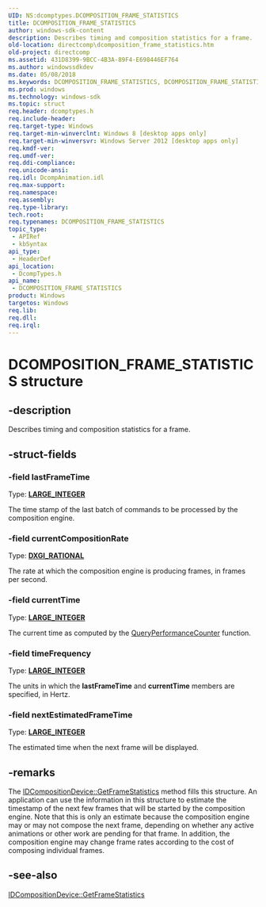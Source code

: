 ```yaml
---
UID: NS:dcomptypes.DCOMPOSITION_FRAME_STATISTICS
title: DCOMPOSITION_FRAME_STATISTICS
author: windows-sdk-content
description: Describes timing and composition statistics for a frame.
old-location: directcomp\dcomposition_frame_statistics.htm
old-project: directcomp
ms.assetid: 431D8399-9BCC-4B3A-89F4-E698446EF764
ms.author: windowssdkdev
ms.date: 05/08/2018
ms.keywords: DCOMPOSITION_FRAME_STATISTICS, DCOMPOSITION_FRAME_STATISTICS structure [DirectComposition], PDCOMPOSITION_FRAME_STATISTICS, PDCOMPOSITION_FRAME_STATISTICS structure pointer [DirectComposition], dcomptypes/DCOMPOSITION_FRAME_STATISTICS, dcomptypes/PDCOMPOSITION_FRAME_STATISTICS, directcomp.dcomposition_frame_statistics
ms.prod: windows
ms.technology: windows-sdk
ms.topic: struct
req.header: dcomptypes.h
req.include-header: 
req.target-type: Windows
req.target-min-winverclnt: Windows 8 [desktop apps only]
req.target-min-winversvr: Windows Server 2012 [desktop apps only]
req.kmdf-ver: 
req.umdf-ver: 
req.ddi-compliance: 
req.unicode-ansi: 
req.idl: DcompAnimation.idl
req.max-support: 
req.namespace: 
req.assembly: 
req.type-library: 
tech.root: 
req.typenames: DCOMPOSITION_FRAME_STATISTICS
topic_type:
 - APIRef
 - kbSyntax
api_type:
 - HeaderDef
api_location:
 - DcompTypes.h
api_name:
 - DCOMPOSITION_FRAME_STATISTICS
product: Windows
targetos: Windows
req.lib: 
req.dll: 
req.irql: 
---
```


# DCOMPOSITION_FRAME_STATISTICS structure


## -description


Describes timing and composition statistics for a frame.


## -struct-fields




### -field lastFrameTime

Type: <b><a href="https://msdn.microsoft.com/6a2985b6-5baf-49ab-af28-67c1374557ea">LARGE_INTEGER</a></b>

The time stamp of the last batch of commands to be processed by the composition engine.


### -field currentCompositionRate

Type: <b><a href="https://msdn.microsoft.com/0a878d11-dc90-4cad-bde5-54a135e53a86">DXGI_RATIONAL</a></b>

The rate at which the composition engine is producing frames, in frames per second.


### -field currentTime

Type: <b><a href="https://msdn.microsoft.com/6a2985b6-5baf-49ab-af28-67c1374557ea">LARGE_INTEGER</a></b>

The current time as computed by the <a href="https://msdn.microsoft.com/08169390-940b-4110-813a-249d107cc953">QueryPerformanceCounter</a> function.


### -field timeFrequency

Type: <b><a href="https://msdn.microsoft.com/6a2985b6-5baf-49ab-af28-67c1374557ea">LARGE_INTEGER</a></b>

The units in which the <b>lastFrameTime</b> and <b>currentTime</b> members are specified, in Hertz.


### -field nextEstimatedFrameTime

Type: <b><a href="https://msdn.microsoft.com/6a2985b6-5baf-49ab-af28-67c1374557ea">LARGE_INTEGER</a></b>

The estimated time when the next frame will be displayed.


## -remarks



The <a href="https://msdn.microsoft.com/C4DB7A16-BF91-4CD0-BCD2-4793D9599E0A">IDCompositionDevice::GetFrameStatistics</a> method fills this structure. An application can use the information in this structure to estimate the timestamp of the next few frames that will be started by the composition engine. Note that this is only an estimate because the composition engine may or may not compose the next frame, depending on whether any active animations or other work are pending for that frame. In addition, the composition engine may change frame rates according to the cost of composing individual frames.




## -see-also




<a href="https://msdn.microsoft.com/C4DB7A16-BF91-4CD0-BCD2-4793D9599E0A">IDCompositionDevice::GetFrameStatistics</a>
 

 

